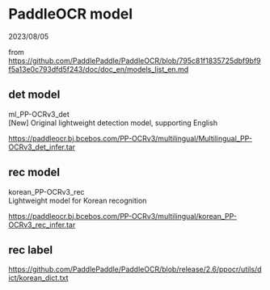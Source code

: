 # PaddleOCR model

2023/08/05

from <https://github.com/PaddlePaddle/PaddleOCR/blob/795c81f1835725dbf9bf9f5a13e0c793dfd5f243/doc/doc_en/models_list_en.md>

## det model

ml_PP-OCRv3_det  
[New] Original lightweight detection model, supporting English

<https://paddleocr.bj.bcebos.com/PP-OCRv3/multilingual/Multilingual_PP-OCRv3_det_infer.tar>

## rec model

korean_PP-OCRv3_rec  
Lightweight model for Korean recognition

<https://paddleocr.bj.bcebos.com/PP-OCRv3/multilingual/korean_PP-OCRv3_rec_infer.tar>

## rec label

<https://github.com/PaddlePaddle/PaddleOCR/blob/release/2.6/ppocr/utils/dict/korean_dict.txt>
